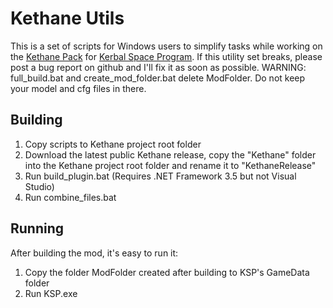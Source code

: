 ﻿Kethane Utils
=============

This is a set of scripts for Windows users to simplify tasks while working on the [Kethane Pack](https://github.com/Majiir/Kethane) for [Kerbal Space Program](http://www.kerbalspaceprogram.com/).
If this utility set breaks, please post a bug report on github and I'll fix it as soon as possible.
WARNING: full_build.bat and create_mod_folder.bat delete ModFolder. Do not keep your model and cfg files in there.

Building
--------

1. Copy scripts to Kethane project root folder
2. Download the latest public Kethane release, copy the "Kethane" folder into the Kethane project root folder and rename it to "KethaneRelease"
3. Run build_plugin.bat (Requires .NET Framework 3.5 but not Visual Studio)
4. Run combine_files.bat

Running
-------

After building the mod, it's easy to run it:

1. Copy the folder ModFolder created after building to KSP's GameData folder
2. Run KSP.exe